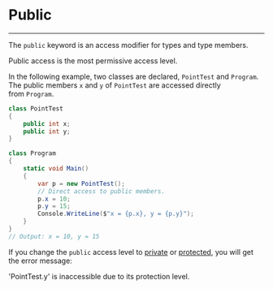 # Public

---

The `public` keyword is an access modifier for types and type members. 

Public access is the most permissive access level.

In the following example, two classes are declared, `PointTest` and `Program`. The public members `x` and `y` of `PointTest` are accessed directly from `Program`.

```csharp
class PointTest
{
    public int x;
    public int y;
}

class Program
{
    static void Main()
    {
        var p = new PointTest();
        // Direct access to public members.
        p.x = 10;
        p.y = 15;
        Console.WriteLine($"x = {p.x}, y = {p.y}");
    }
}
// Output: x = 10, y = 15
```

If you change the `public` access level to [private](https://learn.microsoft.com/en-us/dotnet/csharp/language-reference/keywords/private) or [protected](https://learn.microsoft.com/en-us/dotnet/csharp/language-reference/keywords/protected), you will get the error message:

'PointTest.y' is inaccessible due to its protection level.